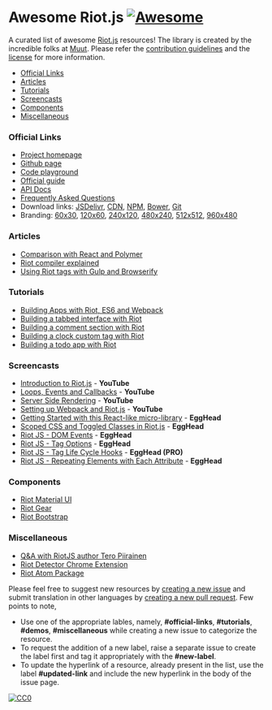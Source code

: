 # **Awesome Riot.js** [![Awesome](https://cdn.rawgit.com/sindresorhus/awesome/d7305f38d29fed78fa85652e3a63e154dd8e8829/media/badge.svg)](https://github.com/sindresorhus/awesome)
A curated list of awesome [Riot.js](http://riotjs.com/) resources! The library is created by the incredible folks at [Muut](https://muut.com/blog/technology/riot-2.0/). Please refer the [contribution guidelines](#contribution-guidelines) and the [license](#license) for more information.

  - [Official Links](#official-links)
  - [Articles](#articles)
  - [Tutorials](#tutorials)
  - [Screencasts](#screencasts)
  - [Components](#components)
  - [Miscellaneous](#miscellaneous)

### Official Links

  - [Project homepage](http://riotjs.com/)
  - [Github page](https://github.com/riot/riot)
  - [Code playground](http://riotjs.com/play/)
  - [Official guide](http://riotjs.com/guide/)
  - [API Docs](http://riotjs.com/api/)
  - [Frequently Asked Questions](http://riotjs.com/faq/)
  - Download links: [JSDelivr](http://www.jsdelivr.com/projects/riot), [CDN](https://cdnjs.com/libraries/riot), [NPM](https://www.npmjs.com/package/riot), [Bower](http://bower.io/search/?q=riot.js), [Git](https://github.com/riot/riot.git)
  - Branding: [60x30](http://riotjs.com/img/logo/riot60x.png), [120x60](http://riotjs.com/img/logo/riot120x.png), [240x120](http://riotjs.com/img/logo/riot240x.png), [480x240](http://riotjs.com/img/logo/riot480x.png), [512x512](http://riotjs.com/img/logo/square.png), [960x480](http://riotjs.com/img/logo/riot960x.png)
   
### Articles

  - [Comparison with React and Polymer](http://riotjs.com/compare/)
  - [Riot compiler explained](http://www.triplet.fi/blog/riot-compiler-explained/)
  - [Using Riot tags with Gulp and Browserify](http://www.triplet.fi/blog/adding_compiled_riot_tags_to_your_gulp_browserify_build/)

### Tutorials

  - [Building Apps with Riot, ES6 and Webpack](http://blog.srackham.com/posts/riot-es6-webpack-apps/)
  - [Building a tabbed interface with Riot](http://robertwpearce.com/blog/riotjs-example/)
  - [Building a comment section with Riot](https://juriansluiman.nl/article/154/the-react-tutorial-for-riot)
  - [Building a clock custom tag with Riot](https://juriansluiman.nl/article/154/the-react-tutorial-for-riot)
  - [Building a todo app with Riot](http://www.marcusoft.net/2015/12/riotjs-anatomy-of-a-tag.html)

### Screencasts

  - [Introduction to Riot.js](https://www.youtube.com/watch?v=al87U6NgRTc) - **YouTube**
  - [Loops, Events and Callbacks](https://www.youtube.com/watch?v=T-ZV9dv93sw) - **YouTube**
  - [Server Side Rendering](https://www.youtube.com/watch?v=6ww1UXGJzcs) - **YouTube**
  - [Setting up Webpack and Riot.js](https://www.youtube.com/watch?v=UgdZbT-KPpY) - **YouTube**
  - [Getting Started with this React-like micro-library](https://egghead.io/lessons/javascript-riot-js-getting-started) - **EggHead**
  - [Scoped CSS and Toggled Classes in Riot.js](https://egghead.io/lessons/javascript-riot-js-scoped-css-and-toggled-classes) - **EggHead**
  - [Riot JS - DOM Events](https://egghead.io/lessons/javascript-riot-js-dom-events) - **EggHead**
  - [Riot JS - Tag Options](https://egghead.io/lessons/javascript-riot-js-tag-options) - **EggHead**
  - [Riot JS - Tag Life Cycle Hooks](https://egghead.io/lessons/javascript-riot-js-tag-life-cycle-hooks) - **EggHead (PRO)**
  - [Riot JS - Repeating Elements with Each Attribute](https://egghead.io/lessons/javascript-riot-js-repeating-elements-with-each-attribute) - **EggHead**
  
### Components

  - [Riot Material UI](http://kysonic.github.io/riot-mui/)
  - [Riot Gear](https://riotgear.js.org/)
  - [Riot Bootstrap](http://cognitom.github.io/riot-bootstrap/)

### Miscellaneous

  - [Q&A with RiotJS author Tero Piirainen](http://www.triplet.fi/blog/q-and-a-with-riotjs-author-tero-piirainen/)
  - [Riot Detector Chrome Extension](https://chrome.google.com/webstore/detail/riot-detector/cnnmjeggdmicjojlnjghdgkdlijiobke)
  - [Riot Atom Package](https://atom.io/packages/riot)
  
Please feel free to suggest new resources by [creating a new issue](https://github.com/pankajparashar/awesome-riotjs/issues) and submit translation in other languages by [creating a new pull request](https://github.com/pankajparashar/awesome-riotjs/pulls). Few points to note,

  - Use one of the appropriate lables, namely, **#official-links**, **#tutorials**, **#demos**, **#miscellaneous** while creating a new issue to categorize the resource.
  - To request the addition of a new label, raise a separate issue to create the label first and tag it appropriately with the **#new-label**.
  - To update the hyperlink of a resource, already present in the list, use the label **#updated-link** and include the new hyperlink in the body of the issue page.

[![CC0](https://i.creativecommons.org/p/zero/1.0/88x31.png)](https://creativecommons.org/publicdomain/zero/1.0/)

